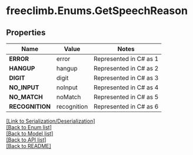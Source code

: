 # freeclimb.Enums.GetSpeechReason

## Properties

Name | Value | Notes
------------ | ------------- | -------------
**ERROR** | error | Represented in C# as 1
**HANGUP** | hangup | Represented in C# as 2
**DIGIT** | digit | Represented in C# as 3
**NO_INPUT** | noInput | Represented in C# as 4
**NO_MATCH** | noMatch | Represented in C# as 5
**RECOGNITION** | recognition | Represented in C# as 6


[[Link to Serialization/Deserialization]](../README.md#documentation-for-serialization-deserialization)<br /> 
[[Back to Enum list]](../README.md#documentation-for-enums)<br /> 
[[Back to Model list]](../README.md#documentation-for-models)<br /> 
[[Back to API list]](../README.md#documentation-for-api-endpoints) <br /> 
[[Back to README]](../README.md) <br /> 
